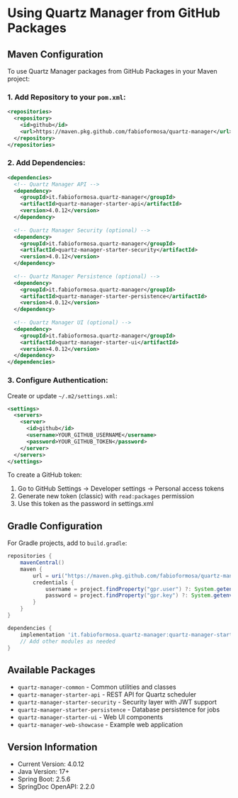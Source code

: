 # Using Quartz Manager from GitHub Packages

## Maven Configuration

To use Quartz Manager packages from GitHub Packages in your Maven project:

### 1. Add Repository to your `pom.xml`:

```xml
<repositories>
  <repository>
    <id>github</id>
    <url>https://maven.pkg.github.com/fabioformosa/quartz-manager</url>
  </repository>
</repositories>
```

### 2. Add Dependencies:

```xml
<dependencies>
  <!-- Quartz Manager API -->
  <dependency>
    <groupId>it.fabioformosa.quartz-manager</groupId>
    <artifactId>quartz-manager-starter-api</artifactId>
    <version>4.0.12</version>
  </dependency>
  
  <!-- Quartz Manager Security (optional) -->
  <dependency>
    <groupId>it.fabioformosa.quartz-manager</groupId>
    <artifactId>quartz-manager-starter-security</artifactId>
    <version>4.0.12</version>
  </dependency>
  
  <!-- Quartz Manager Persistence (optional) -->
  <dependency>
    <groupId>it.fabioformosa.quartz-manager</groupId>
    <artifactId>quartz-manager-starter-persistence</artifactId>
    <version>4.0.12</version>
  </dependency>
  
  <!-- Quartz Manager UI (optional) -->
  <dependency>
    <groupId>it.fabioformosa.quartz-manager</groupId>
    <artifactId>quartz-manager-starter-ui</artifactId>
    <version>4.0.12</version>
  </dependency>
</dependencies>
```

### 3. Configure Authentication:

Create or update `~/.m2/settings.xml`:

```xml
<settings>
  <servers>
    <server>
      <id>github</id>
      <username>YOUR_GITHUB_USERNAME</username>
      <password>YOUR_GITHUB_TOKEN</password>
    </server>
  </servers>
</settings>
```

To create a GitHub token:
1. Go to GitHub Settings → Developer settings → Personal access tokens
2. Generate new token (classic) with `read:packages` permission
3. Use this token as the password in settings.xml

## Gradle Configuration

For Gradle projects, add to `build.gradle`:

```gradle
repositories {
    mavenCentral()
    maven {
        url = uri("https://maven.pkg.github.com/fabioformosa/quartz-manager")
        credentials {
            username = project.findProperty("gpr.user") ?: System.getenv("USERNAME")
            password = project.findProperty("gpr.key") ?: System.getenv("TOKEN")
        }
    }
}

dependencies {
    implementation 'it.fabioformosa.quartz-manager:quartz-manager-starter-api:4.0.12'
    // Add other modules as needed
}
```

## Available Packages

- `quartz-manager-common` - Common utilities and classes
- `quartz-manager-starter-api` - REST API for Quartz scheduler
- `quartz-manager-starter-security` - Security layer with JWT support
- `quartz-manager-starter-persistence` - Database persistence for jobs
- `quartz-manager-starter-ui` - Web UI components
- `quartz-manager-web-showcase` - Example web application

## Version Information

- Current Version: 4.0.12
- Java Version: 17+
- Spring Boot: 2.5.6
- SpringDoc OpenAPI: 2.2.0